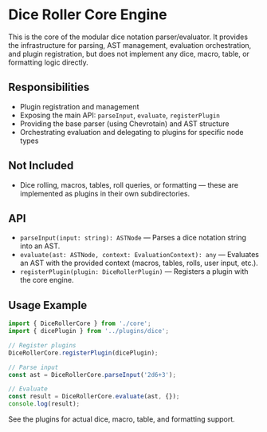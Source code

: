 # Dice Roller Core Engine

This is the core of the modular dice notation parser/evaluator. It provides the infrastructure for parsing, AST management, evaluation orchestration, and plugin registration, but does not implement any dice, macro, table, or formatting logic directly.

## Responsibilities
- Plugin registration and management
- Exposing the main API: `parseInput`, `evaluate`, `registerPlugin`
- Providing the base parser (using Chevrotain) and AST structure
- Orchestrating evaluation and delegating to plugins for specific node types

## Not Included
- Dice rolling, macros, tables, roll queries, or formatting — these are implemented as plugins in their own subdirectories.

## API
- `parseInput(input: string): ASTNode` — Parses a dice notation string into an AST.
- `evaluate(ast: ASTNode, context: EvaluationContext): any` — Evaluates an AST with the provided context (macros, tables, rolls, user input, etc.).
- `registerPlugin(plugin: DiceRollerPlugin)` — Registers a plugin with the core engine.

## Usage Example
```ts
import { DiceRollerCore } from './core';
import { dicePlugin } from '../plugins/dice';

// Register plugins
DiceRollerCore.registerPlugin(dicePlugin);

// Parse input
const ast = DiceRollerCore.parseInput('2d6+3');

// Evaluate
const result = DiceRollerCore.evaluate(ast, {});
console.log(result);
```

See the plugins for actual dice, macro, table, and formatting support. 